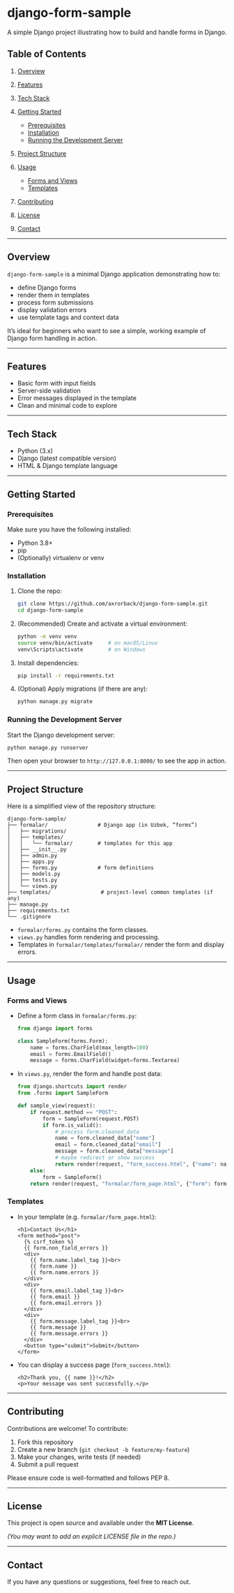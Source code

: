 # django-form-sample

A simple Django project illustrating how to build and handle forms in Django.

## Table of Contents

1. [Overview](#overview)
2. [Features](#features)
3. [Tech Stack](#tech-stack)
4. [Getting Started](#getting-started)

   * [Prerequisites](#prerequisites)
   * [Installation](#installation)
   * [Running the Development Server](#running-the-development-server)
5. [Project Structure](#project-structure)
6. [Usage](#usage)

   * [Forms and Views](#forms-and-views)
   * [Templates](#templates)
7. [Contributing](#contributing)
8. [License](#license)
9. [Contact](#contact)

---

## Overview

`django-form-sample` is a minimal Django application demonstrating how to:

* define Django forms
* render them in templates
* process form submissions
* display validation errors
* use template tags and context data

It’s ideal for beginners who want to see a simple, working example of Django form handling in action.

---

## Features

* Basic form with input fields
* Server-side validation
* Error messages displayed in the template
* Clean and minimal code to explore

---

## Tech Stack

* Python (3.x)
* Django (latest compatible version)
* HTML & Django template language

---

## Getting Started

### Prerequisites

Make sure you have the following installed:

* Python 3.8+
* pip
* (Optionally) virtualenv or venv

### Installation

1. Clone the repo:

   ```bash
   git clone https://github.com/axrorback/django-form-sample.git
   cd django-form-sample
   ```

2. (Recommended) Create and activate a virtual environment:

   ```bash
   python -m venv venv
   source venv/bin/activate     # on macOS/Linux
   venv\Scripts\activate        # on Windows
   ```

3. Install dependencies:

   ```bash
   pip install -r requirements.txt
   ```

4. (Optional) Apply migrations (if there are any):

   ```bash
   python manage.py migrate
   ```

### Running the Development Server

Start the Django development server:

```bash
python manage.py runserver
```

Then open your browser to `http://127.0.0.1:8000/` to see the app in action.

---

## Project Structure

Here is a simplified view of the repository structure:

```
django-form-sample/
├── formalar/                # Django app (in Uzbek, “forms”)
│   ├── migrations/
│   ├── templates/
│   │   └── formalar/        # templates for this app
│   ├── __init__.py
│   ├── admin.py
│   ├── apps.py
│   ├── forms.py             # form definitions
│   ├── models.py
│   ├── tests.py
│   └── views.py
├── templates/                # project‑level common templates (if any)
├── manage.py
├── requirements.txt
└── .gitignore
```

* `formalar/forms.py` contains the form classes.
* `views.py` handles form rendering and processing.
* Templates in `formalar/templates/formalar/` render the form and display errors.

---

## Usage

### Forms and Views

* Define a form class in `formalar/forms.py`:

  ```python
  from django import forms

  class SampleForm(forms.Form):
      name = forms.CharField(max_length=100)
      email = forms.EmailField()
      message = forms.CharField(widget=forms.Textarea)
  ```

* In `views.py`, render the form and handle post data:

  ```python
  from django.shortcuts import render
  from .forms import SampleForm

  def sample_view(request):
      if request.method == "POST":
          form = SampleForm(request.POST)
          if form.is_valid():
              # process form.cleaned_data
              name = form.cleaned_data["name"]
              email = form.cleaned_data["email"]
              message = form.cleaned_data["message"]
              # maybe redirect or show success
              return render(request, "form_success.html", {"name": name})
      else:
          form = SampleForm()
      return render(request, "formalar/form_page.html", {"form": form})
  ```

### Templates

* In your template (e.g. `formalar/form_page.html`):

  ```django
  <h1>Contact Us</h1>
  <form method="post">
    {% csrf_token %}
    {{ form.non_field_errors }}
    <div>
      {{ form.name.label_tag }}<br>
      {{ form.name }}
      {{ form.name.errors }}
    </div>
    <div>
      {{ form.email.label_tag }}<br>
      {{ form.email }}
      {{ form.email.errors }}
    </div>
    <div>
      {{ form.message.label_tag }}<br>
      {{ form.message }}
      {{ form.message.errors }}
    </div>
    <button type="submit">Submit</button>
  </form>
  ```

* You can display a success page (`form_success.html`):

  ```django
  <h2>Thank you, {{ name }}!</h2>
  <p>Your message was sent successfully.</p>
  ```

---

## Contributing

Contributions are welcome! To contribute:

1. Fork this repository
2. Create a new branch (`git checkout -b feature/my-feature`)
3. Make your changes, write tests (if needed)
4. Submit a pull request

Please ensure code is well-formatted and follows PEP 8.

---

## License

This project is open source and available under the **MIT License**.

*(You may want to add an explicit LICENSE file in the repo.)*

---

## Contact

If you have any questions or suggestions, feel free to reach out.
